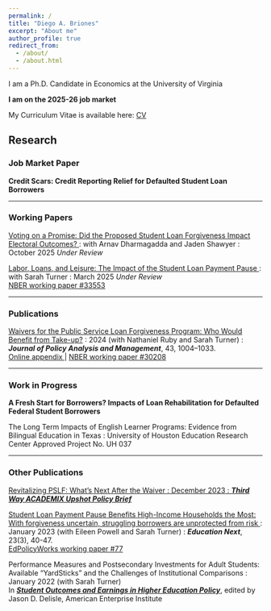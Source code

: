 ```yaml
---
permalink: /
title: "Diego A. Briones"
excerpt: "About me"
author_profile: true
redirect_from: 
  - /about/
  - /about.html
---
```


I am a Ph.D. Candidate in Economics at the University of Virginia

**I am on the 2025-26 job market**

My Curriculum Vitae is available here: <a href="http://diego-briones.github.io/files/briones_cv_oct25.pdf"> CV </a> 


## Research

### Job Market Paper
**Credit Scars: Credit Reporting Relief for Defaulted Student Loan Borrowers** 

---

### Working Papers

<a href="http://diego-briones.github.io/files/briones_forgiveness_voting_10_25.pdf"> Voting on a Promise: Did the Proposed Student Loan Forgiveness Impact Electoral Outcomes? </a>
: with Arnav Dharmagadda and Jaden Shawyer
: October 2025 *Under Review* <br /> 

<a href="http://diego-briones.github.io/files/updated_manuscript_paypause_Ls_briones_turner_.pdf"> Labor, Loans, and Leisure: The Impact of the Student Loan Payment Pause </a>
: with Sarah Turner
: March 2025 *Under Review* <br />
<a href="https://www.nber.org/papers/w33553"> NBER working paper #33553 </a> <br /> 

---

### Publications

<a  href="http://diego-briones.github.io/files/PSLF_Waiver_JPAM_103023-combined.pdf"> Waivers for the Public Service Loan Forgiveness Program: Who Would Benefit from Take-up?</a>
: 2024 (with Nathaniel Ruby and Sarah Turner)
: ***Journal of Policy Analysis and Management***, 43, 1004–1033.  <br />
<a href="http://diego-briones.github.io/files/PSLF_Waiver_OnlineAppendix_BrionesRubyTurner_10_30_23.pdf"> Online appendix </a>  | 
<a href="https://www.nber.org/papers/w30208"> NBER working paper #30208 </a> <br /> 

---

### Work in Progress

**A Fresh Start for Borrowers? Impacts of Loan Rehabilitation for Defaulted Federal Student Borrowers**

The Long Term Impacts of English Learner Programs: Evidence from Bilingual Education in Texas
: University of Houston Education Research Center Approved Project No. UH 037

---

### Other Publications

<a href="https://www.thirdway.org/report/revitalizing-pslf-whats-next-after-the-waiver" > Revitalizing PSLF: What’s Next After the Waiver 
: December 2023
: ***Third Way ACADEMIX Upshot Policy Brief***


<a href="https://www.educationnext.org/student-loan-payment-pause-benefits-high-income-households-most-borrowers-unprotected-from-risk/" > Student Loan Payment Pause Benefits High-Income Households the Most: With forgiveness uncertain, struggling borrowers are unprotected from risk </a>
: January 2023 (with Eileen Powell and Sarah Turner)
: ***Education Next***, 23(3), 40-47. <br>
<a href="https://education.virginia.edu/sites/default/files/2023-01/epw_turner_working-paper_the-nine-or-more-lives-of-the-student-loan-payment-pause_2023-01-12.pdf"> EdPolicyWorks working paper #77 </a>


Performance Measures and Postsecondary Investments for Adult Students: Available “YardSticks” and the Challenges of Institutional Comparisons
: January 2022 (with Sarah Turner) <br>
In <a href="https://www.aei.org/wp-content/uploads/2022/01/Student-Outcomes-and-Earnings-in-Higher-Education-Policy.pdf?x91208"> ___Student Outcomes and Earnings in Higher Education Policy___</a>, edited by Jason D. Delisle, American Enterprise Institute

